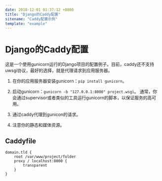 ```yaml
---
date: 2018-12-01 01:37:12 +0800
title: "Django的Caddy配置"
sitename: "Caddy配置示例"
template: "example"
---
```


# Django的Caddy配置

这是一个使用gunicorn运行的Django项目的配置例子。目前，caddy还不支持uwsgi协议，最好的选择，就是代理请求到应用服务器。

1. 在你的应用服务器安装gunicorn：`pip install gunicorn`。

2. 启动gunicorn：`gunicorn -b "127.0.0.1:8000" project.wsgi`。
   通常，你会通过supervisor或者类似的工具运行gunicorn的脚本，以保证服务的高可用。

3. 通过caddy代理到gunicon的请求。

4. 注意你的静态和媒体资源。

## Caddyfile

```caddy
domain.tld {
    root /var/www/project/folder
    proxy / localhost:8000 {
        transparent
    }
}
```